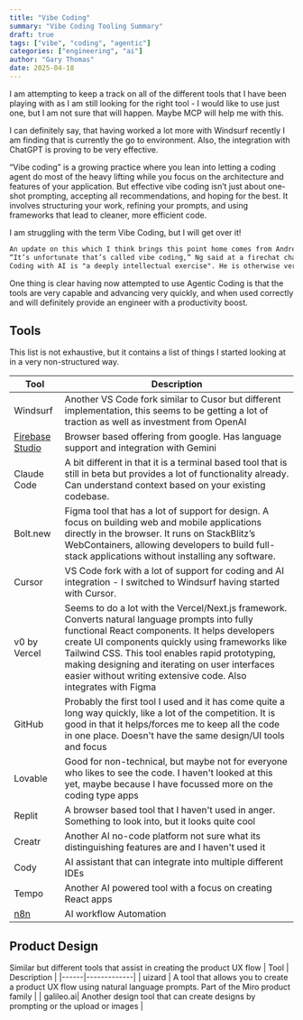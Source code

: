 ```yaml
---
title: "Vibe Coding"
summary: "Vibe Coding Tooling Summary"
draft: true
tags: ["vibe", "coding", "agentic"]
categories: ["engineering", "ai"]
author: "Gary Thomas"
date: 2025-04-18
---
```


I am attempting to keep a track on all of the different tools that I have been playing with as I am still looking for the right tool - I would like to use just one, but I am not sure that will happen. Maybe MCP will help me with this.

I can definitely say, that having worked a lot more with Windsurf recently I am finding that is currently the go to environment. Also, the integration with ChatGPT is proving to be very effective.

“Vibe coding” is a growing practice where you lean into letting a coding agent do most of the heavy lifting while you focus on the architecture and features of your application. But effective vibe coding isn’t just about one-shot prompting, accepting all recommendations, and hoping for the best. It involves structuring your work, refining your prompts, and using frameworks that lead to cleaner, more efficient code.

I am struggling with the term Vibe Coding, but I will get over it!

```markdown
An update on this which I think brings this point home comes from Andrew Ng, he said that the term Vibe Coding misleads people into thing that the engineer just "go with the vibes" or flow.
“It’s unfortunate that’s called vibe coding,” Ng said at a firechat chat in May at conference LangChain Interrupt. “It’s misleading a lot of people into thinking, just go with the vibes, you know — accept this, reject that.”
Coding with AI is "a deeply intellectual exercise". He is otherwise very positive about the advances in coding with AI.
```

One thing is clear having now attempted to use Agentic Coding is that the tools are very capable and advancing very quickly, and when used correctly and will definitely provide an engineer with a productivity boost.


## Tools

This list is not exhaustive, but it contains a list of things I started looking at in a very non-structured way. 

| Tool | Description |
|------|-------------|
| Windsurf | Another VS Code fork similar to Cusor but different implementation, this seems to be getting a lot of traction as well as investment from OpenAI |
| [Firebase Studio](https://studio.firebase.google.com/) | Browser based offering from google. Has language support and integration with Gemini |
| Claude Code | A bit different in that it is a terminal based tool that is still in beta but provides a lot of functionality already. Can understand context based on your existing codebase. |
| Bolt.new | Figma tool that has a lot of support for design. A focus on building web and mobile applications directly in the browser. It runs on StackBlitz’s WebContainers, allowing developers to build full-stack applications without installing any software. |
| Cursor | VS Code fork with a lot of support for coding and AI integration - I switched to Windsurf having started with Cursor.|
|v0 by Vercel | Seems to do a lot with the Vercel/Next.js framework. Converts natural language prompts into fully functional React components. It helps developers create UI components quickly using frameworks like Tailwind CSS. This tool enables rapid prototyping, making designing and iterating on user interfaces easier without writing extensive code. Also integrates with Figma |
| GitHub | Probably the first tool I used and it has come quite a long way quickly, like a lot of the competition. It is good in that it helps/forces me to keep all the code in one place. Doesn't have the same design/UI tools and focus |
| Lovable | Good for non-technical, but maybe not for everyone who likes to see the code. I haven't looked at this yet, maybe because I have focussed more on the coding type apps |
| Replit | A browser based tool that I haven't used in anger. Something to look into, but it looks quite cool |
| Creatr | Another AI no-code platform not sure what its distinguishing features are and I haven't used it |
| Cody | AI assistant that can integrate into multiple different IDEs |
| Tempo | Another AI powered tool with a focus on creating React apps |
 [n8n](https://n8n.io/) | AI workflow Automation |

## Product Design

Similar but different tools that assist in creating the product UX flow
| Tool | Description |
|------|-------------|
| uizard | A tool that allows you to create a product UX flow using natural language prompts. Part of the Miro product family |
| galileo.ai| Another design tool that can create designs by prompting or the upload or images |